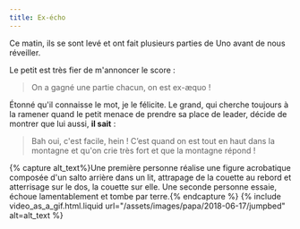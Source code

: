 ```yaml
---
title: Ex-écho
---
```


Ce matin, ils se sont levé et ont fait plusieurs parties de Uno avant de nous réveiller.

Le petit est très fier de m'annoncer le score :

> On a gagné une partie chacun, on est ex-æquo !

Étonné qu'il connaisse le mot, je le félicite. Le grand, qui cherche toujours à la ramener quand le petit menace de prendre sa place de leader, décide de montrer que lui aussi, **il sait** :

> Bah oui, c'est facile, hein ! C’est quand on est tout en haut dans la montagne et qu'on crie très fort et que la montagne répond !

{% capture alt_text%}Une première personne réalise une figure acrobatique composée d'un salto arrière dans un lit, attrapage de la couette au rebord et atterrisage sur le dos, la couette sur elle. Une seconde personne essaie, échoue lamentablement et tombe par terre.{% endcapture %}
{% include video_as_a_gif.html.liquid
url="/assets/images/papa/2018-06-17/jumpbed"
alt=alt_text
%}
